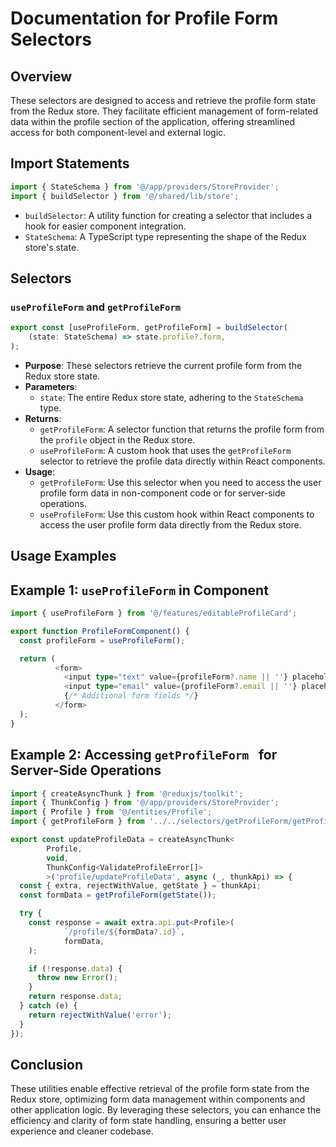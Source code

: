 # Documentation for Profile Form  Selectors

## Overview
These selectors are designed to access and retrieve the profile form state from the Redux store. They facilitate efficient management of form-related data within the profile section of the application, offering streamlined access for both component-level and external logic.

## Import Statements
```typescript
import { StateSchema } from '@/app/providers/StoreProvider';
import { buildSelector } from '@/shared/lib/store';
```
- `buildSelector`: A utility function for creating a selector that includes a hook for easier component integration.
- `StateSchema`: A TypeScript type representing the shape of the Redux store's state.

## Selectors

### `useProfileForm` and `getProfileForm`
```typescript
export const [useProfileForm, getProfileForm] = buildSelector(
    (state: StateSchema) => state.profile?.form,
);
```
- **Purpose**: These selectors retrieve the current profile form from the Redux store state.
- **Parameters**:
    - `state`: The entire Redux store state, adhering to the `StateSchema` type.
- **Returns**:
    - `getProfileForm`: A selector function that returns the  profile form from the `profile` object in the Redux store.
    - `useProfileForm`: A custom hook that uses the `getProfileForm` selector to retrieve the profile data directly within React components.
- **Usage**:
    - `getProfileForm`: Use this selector when you need to access the user profile form data in non-component code or for server-side operations.
    - `useProfileForm`: Use this custom hook within React components to access the user profile form  data directly from the Redux store. 

## Usage Examples
## Example 1: `useProfileForm` in Component
```typescript jsx
import { useProfileForm } from '@/features/editableProfileCard';

export function ProfileFormComponent() {
  const profileForm = useProfileForm();

  return (
          <form>
            <input type="text" value={profileForm?.name || ''} placeholder="Name" />
            <input type="email" value={profileForm?.email || ''} placeholder="Email" />
            {/* Additional form fields */}
          </form>
  );
}
```

## Example 2: Accessing `getProfileForm ` for Server-Side Operations
```typescript jsx
import { createAsyncThunk } from '@reduxjs/toolkit';
import { ThunkConfig } from '@/app/providers/StoreProvider';
import { Profile } from '@/entities/Profile';
import { getProfileForm } from '../../selectors/getProfileForm/getProfileForm';

export const updateProfileData = createAsyncThunk<
        Profile,
        void,
        ThunkConfig<ValidateProfileError[]>
        >('profile/updateProfileData', async (_, thunkApi) => {
  const { extra, rejectWithValue, getState } = thunkApi;
  const formData = getProfileForm(getState());

  try {
    const response = await extra.api.put<Profile>(
            `/profile/${formData?.id}`,
            formData,
    );

    if (!response.data) {
      throw new Error();
    }
    return response.data;
  } catch (e) {
    return rejectWithValue('error');
  }
});
```

## Conclusion
These utilities enable effective retrieval of the profile form state from the Redux store, optimizing form data management within components and other application logic. By leveraging these selectors, you can enhance the efficiency and clarity of form state handling, ensuring a better user experience and cleaner codebase.
